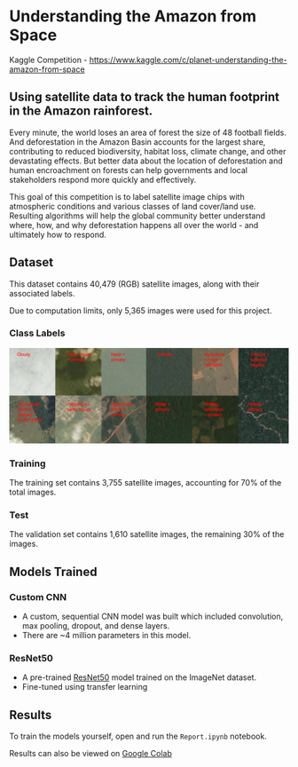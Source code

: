 # Understanding the Amazon from Space
Kaggle Competition - https://www.kaggle.com/c/planet-understanding-the-amazon-from-space

## Using satellite data to track the human footprint in the Amazon rainforest.
Every minute, the world loses an area of forest the size of 48 football fields. And deforestation in the Amazon Basin accounts for the largest share, contributing to reduced biodiversity, habitat loss, climate change, and other devastating effects. But better data about the location of deforestation and human encroachment on forests can help governments and local stakeholders respond more quickly and effectively.

This goal of this competition is to label satellite image chips with atmospheric conditions and various classes of land cover/land use. Resulting algorithms will help the global community better understand where, how, and why deforestation happens all over the world - and ultimately how to respond.

## Dataset
This dataset contains 40,479 (RGB) satellite images, along with their associated labels.

Due to computation limits, only 5,365 images were used for this project.

### Class Labels

![image info](./class-labels.jpg)

### Training
The training set contains 3,755 satellite images, accounting for 70% of the total images.

### Test
The validation set contains 1,610 satellite images, the remaining 30% of the images.

## Models Trained

### Custom CNN
- A custom, sequential CNN model was built which included convolution, max pooling, dropout, and dense layers.
- There are ~4 million parameters in this model.

### ResNet50
- A pre-trained [ResNet50](https://www.tensorflow.org/api_docs/python/tf/keras/applications/ResNet50) model trained on the ImageNet dataset.
- Fine-tuned using transfer learning

## Results
To train the models yourself, open and run the `Report.ipynb` notebook.

Results can also be viewed on [Google Colab](https://colab.research.google.com/drive/14uT-mqkm-0763lcoV17AHgHzxt28CdN-?usp=sharing)


